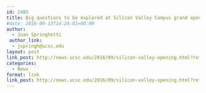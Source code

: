 ```yaml
---
id: 2485
title: Big questions to be explored at Silicon Valley Campus grand opening
#date: 2016-09-13T14:26:01+00:00
author:
  - Joan Springhetti
 author_link:
  - jspringh@ucsc.edu
layout: post
link_post: http://news.ucsc.edu/2016/09/silicon-valley-opening.html?ref=recent
categories:
  - News
format: link
link_post: http://news.ucsc.edu/2016/09/silicon-valley-opening.html?ref=recent
---
```

